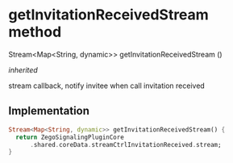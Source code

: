 


# getInvitationReceivedStream method








Stream&lt;Map&lt;String, dynamic>> getInvitationReceivedStream
()

_<span class="feature">inherited</span>_



<p>stream callback, notify invitee when call invitation received</p>



## Implementation

```dart
Stream<Map<String, dynamic>> getInvitationReceivedStream() {
  return ZegoSignalingPluginCore
      .shared.coreData.streamCtrlInvitationReceived.stream;
}
```







